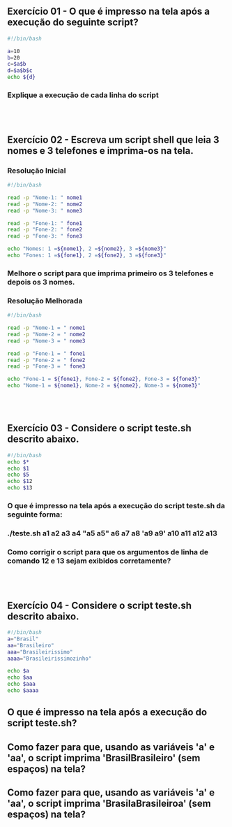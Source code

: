 ## Exercício 01 - O que é impresso na tela após a execução do seguinte script?

~~~bash
#!/bin/bash

a=10
b=20
c=$a$b
d=$a$b$c
echo ${d}
~~~


### Explique a execução de cada linha do script

<br>
<br>

## Exercício 02 - Escreva um script shell que leia 3 nomes e 3 telefones e imprima-os na tela.

### Resolução Inicial
~~~bash
#!/bin/bash

read -p "Nome-1: " nome1
read -p "Nome-2: " nome2
read -p "Nome-3: " nome3

read -p "Fone-1: " fone1
read -p "Fone-2: " fone2
read -p "Fone-3: " fone3

echo "Nomes: 1 =${nome1}, 2 =${nome2}, 3 =${nome3}"
echo "Fones: 1 =${fone1}, 2 =${fone2}, 3 =${fone3}"
~~~

### Melhore o script para que imprima primeiro os 3 telefones e depois os 3 nomes.

### Resolução Melhorada
~~~bash
#!/bin/bash

read -p "Nome-1 = " nome1
read -p "Nome-2 = " nome2
read -p "Nome-3 = " nome3

read -p "Fone-1 = " fone1
read -p "Fone-2 = " fone2
read -p "Fone-3 = " fone3

echo "Fone-1 = ${fone1}, Fone-2 = ${fone2}, Fone-3 = ${fone3}"
echo "Nome-1 = ${nome1}, Nome-2 = ${nome2}, Nome-3 = ${nome3}"
~~~

<br>
<br>

## Exercício 03 - Considere o script teste.sh descrito abaixo.

~~~bash
#!/bin/bash
echo $*
echo $1
echo $5
echo $12
echo $13
~~~

### O que é impresso na tela após a execução do script teste.sh da seguinte forma:
### ./teste.sh a1 a2 a3 a4 "a5 a5" a6 a7 a8 'a9 a9' a10 a11 a12 a13</p>
### Como corrigir o script para que os argumentos de linha de comando 12 e 13 sejam exibidos corretamente?

<br>
<br>

## Exercício 04 - Considere o script teste.sh descrito abaixo.

~~~bash
#!/bin/bash
a="Brasil"
aa="Brasileiro"
aaa="Brasileirissimo"
aaaa="Brasileirissimozinho"
~~~

~~~bash
echo $a
echo $aa
echo $aaa
echo $aaaa
~~~

## O que é impresso na tela após a execução do script teste.sh?

## Como fazer para que, usando as variáveis 'a' e 'aa', o script imprima 'BrasilBrasileiro' (sem espaços) na tela?

## Como fazer para que, usando as variáveis 'a' e 'aa', o script imprima 'BrasilaBrasileiroa' (sem espaços) na tela?
